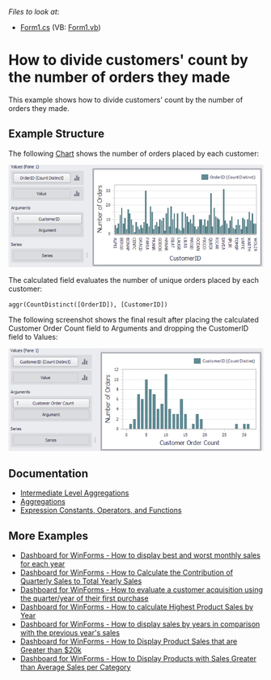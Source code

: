<!-- default file list -->
*Files to look at*:

* [Form1.cs](./CS/Dashboard_AggrCustomerOrderCount/Form1.cs) (VB: [Form1.vb](./VB/Dashboard_AggrCustomerOrderCount/Form1.vb))
<!-- default file list end -->
# How to divide customers' count by the number of orders they made


This example shows how to divide customers' count by the number of orders they made.

## Example Structure

The following [Chart](https://docs.devexpress.com/Dashboard/14719/winforms-dashboard/winforms-designer/create-dashboards-in-the-winforms-designer/dashboard-item-settings/chart) shows the number of orders placed by each customer:

![screenshot](/images/aggr_example4_customerordercount122830.png)

The calculated field evaluates the number of unique orders placed by each customer:

```
aggr(CountDistinct([OrderID]), [CustomerID])
```

The following screenshot shows the final result after placing the calculated Customer Order Count field to Arguments and dropping the CustomerID field to Values:

![screenshot](/images/aggr_example4_customerordercount_result122829.png)

## Documentation

- [Intermediate Level Aggregations](https://docs.devexpress.com/Dashboard/115870/)
- [Aggregations](https://docs.devexpress.com/Dashboard/115894/)
- [Expression Constants, Operators, and Functions](https://docs.devexpress.com/Dashboard/400122/)

## More Examples

- [Dashboard for WinForms - How to display best and worst monthly sales for each year](https://github.com/DevExpress-Examples/how-to-display-best-and-worst-monthly-sales-for-each-year-t369371)
- [Dashboard for WinForms - How to Calculate the Contribution of Quarterly Sales to Total Yearly Sales](https://github.com/DevExpress-Examples/how-to-calculate-the-contribution-of-quarterly-sales-to-total-yearly-sales)
- [Dashboard for WinForms - How to evaluate a customer acquisition using the quarter/year of their first purchase](https://github.com/DevExpress-Examples/how-to-divide-customers-count-by-the-number-of-orders-they-made-t372356)
- [Dashboard for WinForms - How to calculate Highest Product Sales by Year](https://github.com/DevExpress-Examples/how-to-show-products-with-the-best-sales-in-a-year-along-with-sales-values-t372408)
- [Dashboard for WinForms - How to display sales by years in comparison with the previous year's sales](https://github.com/DevExpress-Examples/win-dashboard-display-previous-year-sales)
- [Dashboard for WinForms - How to Display Product Sales that are Greater than $20k](https://github.com/DevExpress-Examples/How-to-Display-Product-Sales-that-are-Greater-than-20k)
- [Dashboard for WinForms - How to Display Products with Sales Greater than Average Sales per Category](https://github.com/DevExpress-Examples/How-to-Display-Product-with-Sales-Greater-than-Average-Sales-per-Category)
